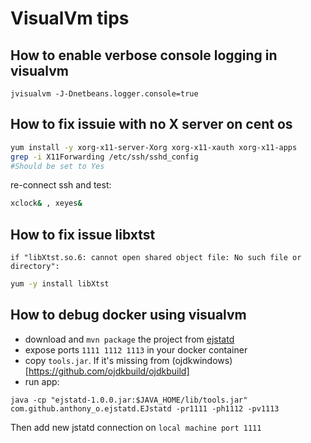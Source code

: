 # VisualVm tips
 
## How to enable verbose console logging in visualvm
`jvisualvm -J-Dnetbeans.logger.console=true`  

## How to fix issuie with no X server on cent os
```bash
yum install -y xorg-x11-server-Xorg xorg-x11-xauth xorg-x11-apps
grep -i X11Forwarding /etc/ssh/sshd_config
#Should be set to Yes
```
re-connect ssh and test:
```bash
xclock& , xeyes&
```

## How to fix issue libxtst
`if "libXtst.so.6: cannot open shared object file: No such file or directory":`

```bash
yum -y install libXtst
```

## How to debug docker using visualvm

* download and `mvn package` the project from [ejstatd](https://github.com/anthony-o/ejstatd)
* expose ports `1111 1112 1113` in your docker container
* copy `tools.jar`. If it's missing from (ojdkwindows)[https://github.com/ojdkbuild/ojdkbuild]
* run app:
```
java -cp "ejstatd-1.0.0.jar:$JAVA_HOME/lib/tools.jar" com.github.anthony_o.ejstatd.EJstatd -pr1111 -ph1112 -pv1113
```
Then add new jstatd connection on `local machine port 1111`